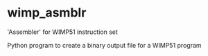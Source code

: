 # wimp_asmblr
'Assembler' for WIMP51 instruction set

Python program to create a binary output file for a WIMP51 program

